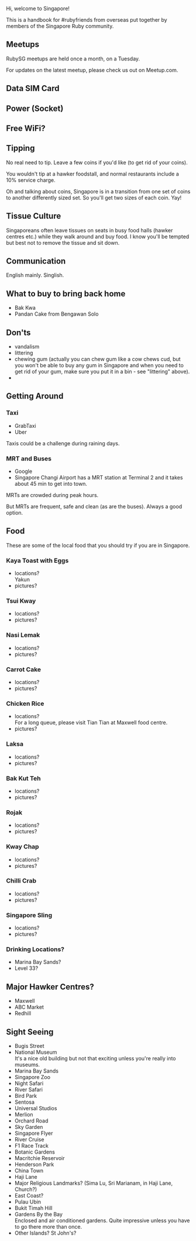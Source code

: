 Hi, welcome to Singapore!

This is a handbook for #rubyfriends from overseas
put together by members of the Singapore Ruby community.

## Meetups

RubySG meetups are held once a month, on a Tuesday.

For updates on the latest meetup, please check us out on Meetup.com.

## Data SIM Card

## Power (Socket)

## Free WiFi?

## Tipping

No real need to tip. Leave a few coins if you'd like (to get rid of your coins).

You wouldn't tip at a hawker foodstall, and normal restaurants include a 10%
service charge.

Oh and talking about coins, Singapore is in a transition from one set of coins
to another differently sized set. So you'll get two sizes of each coin. Yay!

## Tissue Culture

Singaporeans often leave tissues on seats in busy food halls (hawker centres
etc.) while they walk around and buy food. I know you'll be tempted but best
not to remove the tissue and sit down.

## Communication

English mainly. Singlish.

## What to buy to bring back home

- Bak Kwa
- Pandan Cake from Bengawan Solo

## Don'ts

- vandalism
- littering
- chewing gum (actually you can chew gum like a cow chews cud, but you won't be able to buy any gum in Singapore and when you need to get rid of your gum, make sure you put it in a bin - see "littering" above).
-

## Getting Around

### Taxi

- GrabTaxi
- Uber

Taxis could be a challenge during raining days.

### MRT and Buses

- Google
- Singapore Changi Airport has a MRT station at Terminal 2 and it takes about
  45 min to get into town.

MRTs are crowded during peak hours.

But MRTs are frequent, safe and clean (as are the buses). Always a good option.

## Food

These are some of the local food that you should try if you are in Singapore.

### Kaya Toast with Eggs

- locations?  
  Yakun
- pictures?

### Tsui Kway

- locations?
- pictures?

### Nasi Lemak

- locations?
- pictures?

### Carrot Cake

- locations?
- pictures?

### Chicken Rice

- locations?  
  For a long queue, please visit Tian Tian at Maxwell food centre.
- pictures?

### Laksa

- locations?
- pictures?

### Bak Kut Teh

- locations?
- pictures?

### Rojak

- locations?
- pictures?

### Kway Chap

- locations?
- pictures?

### Chilli Crab

- locations?
- pictures?

### Singapore Sling

- locations?
- pictures?

### Drinking Locations?

- Marina Bay Sands?
- Level 33?

## Major Hawker Centres?

- Maxwell
- ABC Market
- Redhill



## Sight Seeing

- Bugis Street
- National Museum  
  It's a nice old building but not that exciting unless you're really into
  museums.
- Marina Bay Sands
- Singapore Zoo
- Night Safari
- River Safari
- Bird Park
- Sentosa
- Universal Studios
- Merlion
- Orchard Road
- Sky Garden
- Singapore Flyer
- River Cruise
- F1 Race Track
- Botanic Gardens
- Macritchie Reservoir
- Henderson Park
- China Town
- Haji Lane
- Major Religious Landmarks? (Sima Lu, Sri Marianam, in Haji Lane, Church?)
- East Coast?
- Pulau Ubin
- Bukit Timah Hill
- Gardens By the Bay  
  Enclosed and air conditioned gardens. Quite impressive unless you have to go
  there more than once.
- Other Islands? St John's?


